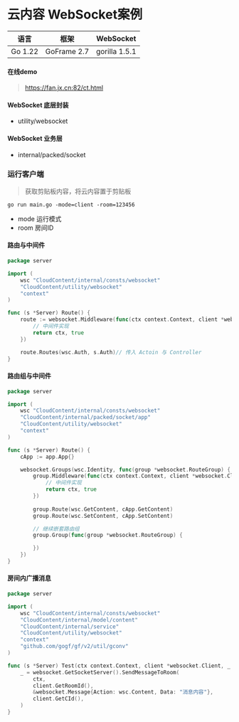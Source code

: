 # 云内容 WebSocket案例

|   语言    |     框架      |   WebSocket   |
|:-------:|:-----------:|:-------------:|
| Go 1.22 | GoFrame 2.7 | gorilla 1.5.1 |

#### 在线demo
> https://fan.jx.cn:82/ct.html
 
#### WebSocket 底层封装
- utility/websocket


#### WebSocket 业务层
- internal/packed/socket

### 运行客户端
> 获取剪贴板内容，将云内容置于剪贴板

```shell
go run main.go -mode=client -room=123456
```
- mode 运行模式
- room 房间ID

#### 路由与中间件
```go
package server

import (
	wsc "CloudContent/internal/consts/websocket"
	"CloudContent/utility/websocket"
	"context"
)

func (s *Server) Route() {
	route := websocket.Middleware(func(ctx context.Context, client *websocket.Client, msg *websocket.Message) (context.Context, bool) {
		// 中间件实现
		return ctx, true
	})

	route.Routes(wsc.Auth, s.Auth)// 传入 Actoin 与 Controller
}
```

#### 路由组与中间件
```go
package server

import (
	wsc "CloudContent/internal/consts/websocket"
	"CloudContent/internal/packed/socket/app"
	"CloudContent/utility/websocket"
	"context"
)

func (s *Server) Route() {
	cApp := app.App{}

	websocket.Groups(wsc.Identity, func(group *websocket.RouteGroup) {
		group.Middleware(func(ctx context.Context, client *websocket.Client, msg *websocket.Message) (context.Context, bool) {
			// 中间件实现
			return ctx, true
		})
		
		group.Route(wsc.GetContent, cApp.GetContent)
		group.Route(wsc.SetContent, cApp.SetContent)

		// 继续嵌套路由组
		group.Group(func(group *websocket.RouteGroup) {

		})
	})
}
```

#### 房间内广播消息
```go
package server

import (
	wsc "CloudContent/internal/consts/websocket"
	"CloudContent/internal/model/content"
	"CloudContent/internal/service"
	"CloudContent/utility/websocket"
	"context"
	"github.com/gogf/gf/v2/util/gconv"
)

func (s *Server) Test(ctx context.Context, client *websocket.Client, _ *websocket.Message) {
	_ = websocket.GetSocketServer().SendMessageToRoom(
		ctx, 
		client.GetRoomId(), 
		&websocket.Message{Action: wsc.Content, Data: "消息内容"}, 
		client.GetCId(), 
	)
}
```